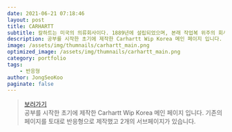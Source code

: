 ```yaml
---
date: 2021-06-21 07:18:46
layout: post
title: CARHARTT
subtitle: 칼하트는 미국의 의류회사이다. 1889년에 설립되었으며, 본래 작업복 위주의 회사였다. <sup><a href="https://www.carhartt-wip.co.kr/front/main.do">#</a></sup>
description: 공부를 시작한 초기에 제작한 Carhartt Wip Korea 메인 페이지 입니다. 기존의 페이지를 토대로 반응형으로 제작했고 3개의 서브페이지가 있습니다.
image: /assets/img/thumnails/carhartt_main.png
optimized_image: /assets/img/thumnails/carhartt_main.png
category: portfolio
tags:
    - 반응형
author: JongSeoKoo
paginate: false
---
```


> <a href="/assets/portfolio/portfolio_carhartt/index.html" target="_blank">보러가기</a>  
> 공부를 시작한 초기에 제작한 Carhartt Wip Korea 메인 페이지 입니다. 기존의 페이지를 토대로 반응형으로 제작했고 2개의 서브페이지가 있습니다.
